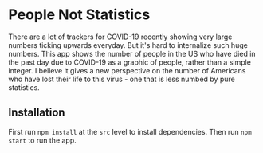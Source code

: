 # People Not Statistics

There are a lot of trackers for COVID-19 recently showing very large numbers ticking upwards everyday. But it's hard to internalize such huge numbers. This app shows the number of people in the US who have died in the past day due to COVID-19 as a graphic of people, rather than a simple integer. I believe it gives a new perspective on the number of Americans who have lost their life to this virus - one that is less numbed by pure statistics.

## Installation

First run `npm install` at the `src` level to install dependencies. Then run `npm start` to run the app.
